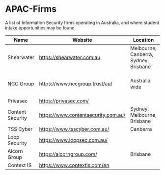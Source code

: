 # APAC-Firms
A list of Information Security firms operating in Australia, and where student intake opportunities may be found.

| Name             | Website                            | Location                              | Notes                            |
| -----------------|------------------------------------|---------------------------------------|----------------------------------|
| Shearwater       | https://shearwater.com.au          | Melbourne, Canberra, Sydney, Brisbane |                                  |
| NCC Group        | https://www.nccgroup.trust/au/     | Australia wide                        | Student intake program in Sydney |
| Privasec         | https://privasec.com/              |                                       |                                  |
| Content Security |https://www.contentsecurity.com.au/ | Sydney, Melbourne, Brisbane           | Infrequent Student Intakes       |
| TSS Cyber        | https://www.tsscyber.com.au/       | Canberra                              |                                  |
| Loop Security    | https://www.loopsec.com.au/        |                                       |                                  |
| Alcorn Group     | https://alcorngroup.com/           | Brisbane                              |                                  |
| Context IS       | https://www.contextis.com/en       |                                       |                                  |
